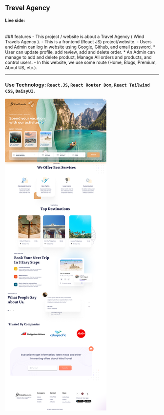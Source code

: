 ## Trevel Agency

#### Live side:

<br />
### features
- This project / website is about a Travel Agency ( Wind Travels Agency ).
- This is a  frontend (React JS) project/website. 
- Users and Admin can log in website using Google, Github, and email password.
* User can update profile, add review, add and delete order. 
* An Admin can manage to add and delete product, Manage All orders and products, and control users.
- In this website, we use some route (Home, Blogs, Premium, About US, etc.).
<hr />

### Use Technology: `React.JS`, `React Router Dom`, `React Tailwind CSS`, `DaisyUI`.

![preview img](/src/Assets/project_homies_demo.png)